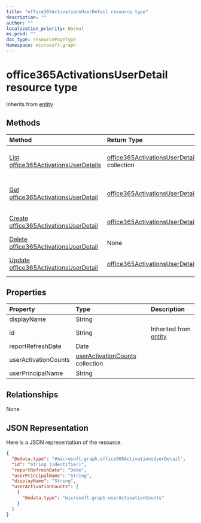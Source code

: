 ```yaml
---
title: "office365ActivationsUserDetail resource type"
description: ""
author: ""
localization_priority: Normal
ms.prod: ""
doc_type: resourcePageType
Namespace: microsoft.graph
---
```



# office365ActivationsUserDetail resource type




Inherits from [entity](../resources/entity.md)

## Methods
|Method|Return Type|Description|
|:---|:---|:---|
|[List office365ActivationsUserDetails](../api/office365activationsuserdetail-list.md)|[office365ActivationsUserDetail](../resources/office365ActivationsUserDetail.md) collection|List properties and relationships of the [office365ActivationsUserDetail](../resources/office365activationsuserdetail.md) objects.|
|[Get office365ActivationsUserDetail](../api/office365activationsuserdetail-get.md)|[office365ActivationsUserDetail](../resources/office365ActivationsUserDetail.md)|Read properties and relationships of the [office365ActivationsUserDetail](../resources/office365activationsuserdetail.md) object.|
|[Create office365ActivationsUserDetail](../api/office365activationsuserdetail-create.md)|[office365ActivationsUserDetail](../resources/office365ActivationsUserDetail.md)|Create a new [office365ActivationsUserDetail](../resources/office365activationsuserdetail.md) object.|
|[Delete office365ActivationsUserDetail](../api/office365activationsuserdetail-delete.md)|None|Deletes a [office365ActivationsUserDetail](../resources/office365activationsuserdetail.md).|
|[Update office365ActivationsUserDetail](../api/office365activationsuserdetail-update.md)|[office365ActivationsUserDetail](../resources/office365ActivationsUserDetail.md)|Update the properties of a [office365ActivationsUserDetail](../resources/office365activationsuserdetail.md) object.|

## Properties
|Property|Type|Description|
|:---|:---|:---|
|displayName|String||
|id|String| Inherited from [entity](../resources/entity.md)|
|reportRefreshDate|Date||
|userActivationCounts|[userActivationCounts](../resources/userActivationCounts.md) collection||
|userPrincipalName|String||

## Relationships
None

## JSON Representation
Here is a JSON representation of the resource.
<!-- {
  "blockType": "resource",
  "keyProperty": "id",
  "@odata.type": "microsoft.graph.office365ActivationsUserDetail",
  "baseType": "microsoft.graph.entity",
  "openType": false
}
-->
``` json
{
  "@odata.type": "#microsoft.graph.office365ActivationsUserDetail",
  "id": "String (identifier)",
  "reportRefreshDate": "Date",
  "userPrincipalName": "String",
  "displayName": "String",
  "userActivationCounts": [
    {
      "@odata.type": "microsoft.graph.userActivationCounts"
    }
  ]
}
```

